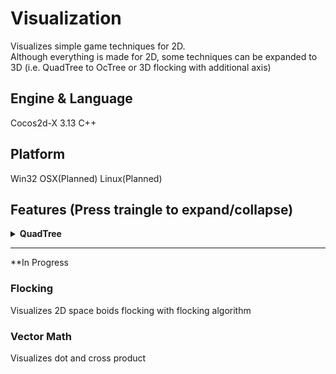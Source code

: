 # Visualization
Visualizes simple game techniques for 2D.<br>
Although everything is made for 2D, some techniques can be expanded to 3D (i.e. QuadTree to OcTree or 3D flocking with additional axis)

## Engine & Language
Cocos2d-X 3.13
C++

## Platform
Win32
OSX(Planned)
Linux(Planned)

## Features (Press traingle to expand/collapse)
<details>
<summary><b>QuadTree</b></summary>
Visualizes 2D space collisions with quad tree. Optimizes number of collision comparison significantly than a bruteforce method (O(N^2)).<br>
#### Preview
<details> 
  <summary>QuadTree preview gif</summary>
   ![QuadTree Preview](https://github.com/bsy6766/Visualization/blob/master/gifs/QuadTree.gif)
</details>
#### Entities
Program only handles 1000 entities due to small screen and over 1000 entities did not seem necessary for demonstration purpose.

##### Modification
To add entity, LEFT CLICK any area in the orange box to add single entity on clicked position or press A to add 10 entities on random position.<br>
To remove entity, RIGHT CLICK on the entity to remove single entity or press E to remove first 10 entities on the entity list (FIFO).<br>
If entity is too small to remove, pause the simulation by pressing SPACE.<br>
To remove all entities, press C.

#### Tracking
To track single entity, click the entity (it's small so I receommend to pause the simulation by SPACE key and then click) you want to track. Blue entity will be the one you track and green entity will be the near entities which can possibly collide with blue one.<br>

#### Duplication Check
If duplication check is enabled, it avoids checking collision with entities that were already checked before.<br>
For this, I used fixed size of vector<int> look up table instead of std::unordered_map<int, bool> because map was very slow comapred to vector.<br>
Toggle this option by pressing D. 

#### Collision Resolution
If collision resolution is enabled, entity will kind of 'bounce off' from collided entity instead of passing by.<br>
Toggle this option by pressing R.

#### Grid
If grid is enabled, you can see the sub division of QuadTree in the system. 
Toggle this option by pressing G.

#### QuadTree Level
You can increase of decrease QuadTree's maximum level of subdivision. <br>
This feature is limited between 5 and 10.<br>
Since simulation area is limited, it's hard to see QuadTree subdividing more than level 5.<br>

#### Numbber Count
This program will count how many collision check was performed on every frame. You can also check the current number of entities in the orange box. <br>
Numbers are displayed on right top of window.
</details>

----
**In Progress
### Flocking
Visualizes 2D space boids flocking with flocking algorithm
### Vector Math
Visualizes dot and cross product
